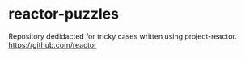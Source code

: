 # reactor-puzzles
Repository dedidacted for tricky cases written using project-reactor.
https://github.com/reactor
